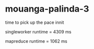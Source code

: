 # mouanga-palinda-3
time to pick up the pace innit


singleworker runtime = 4309 ms


mapreduce runtime = 1062 ms
